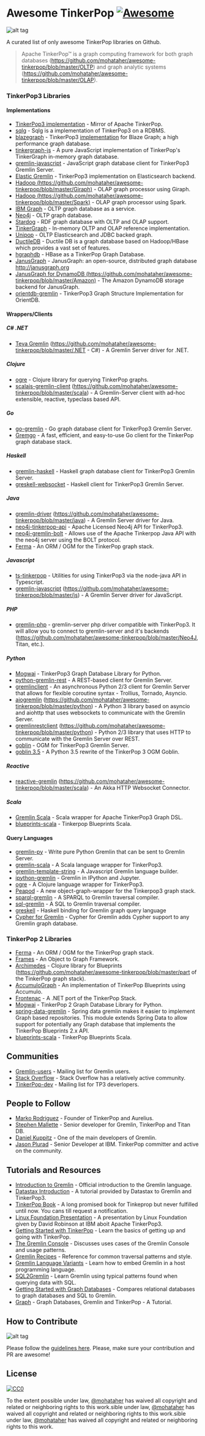 # Awesome TinkerPop [![Awesome](https://cdn.rawgit.com/sindresorhus/awesome/d7305f38d29fed78fa85652e3a63e154dd8e8829/media/badge.svg)](https://github.com/sindresorhus/awesome)

![alt tag](https://raw.githubusercontent.com/mohataher/awesome-tinkerpop/master/tinkerpop-splash.png)


A curated list of only awesome TinkerPop libraries on Github.

>Apache TinkerPop™ is a graph computing framework for both graph databases (https://github.com/mohataher/awesome-tinkerpop/blob/master/OLTP) and graph analytic systems (https://github.com/mohataher/awesome-tinkerpop/blob/master/OLAP).


### <A NAME="tinkerpop3"></A>TinkerPop3 Libraries
#### <A NAME="tinkerpop3-implementations"></A>Implementations
* [TinkerPop3 implementation](https://github.com/apache/tinkerpop) - Mirror of Apache TinkerPop.
* [sqlg](https://github.com/pietermartin/sqlg) - Sqlg is a implementation of TinkerPop3 on a RDBMS.
* [blazegraph](https://github.com/blazegraph/database) - TinkerPop3 [implementation](https://github.com/blazegraph/tinkerpop3) for Blaze Graph; a high performance graph database.
* [tinkergraph-js](https://github.com/jbmusso/tinkergraph-js) - A pure JavaScript implementation of TinkerPop's TinkerGraph in-memory graph database.
* [gremlin-javascript](https://github.com/jbmusso/gremlin-javascript) - JavaScript graph database client for TinkerPop3 Gremlin Server.
* [Elastic Gremlin](https://github.com/rmagen/elastic-gremlin) - TinkerPop3 implementation on Elasticsearch backend.
* [Hadoop (https://github.com/mohataher/awesome-tinkerpop/blob/master/Giraph)](https://github.com/mohataher/awesome-tinkerpop/blob/master/http://tinkerpop.apache.org/docs/current/reference/#giraphgraphcomputer) - OLAP graph processor using Giraph.
* [Hadoop (https://github.com/mohataher/awesome-tinkerpop/blob/master/Spark)](https://github.com/mohataher/awesome-tinkerpop/blob/master/http://tinkerpop.apache.org/docs/current/reference/#sparkgraphcomputer) - OLAP graph processor using Spark.
* [IBM Graph](https://console.ng.bluemix.net/catalog/services/ibm-graph/) - OLTP graph database as a service.
* [Neo4j](http://tinkerpop.apache.org/docs/currentg/#neo4j-gremlin) - OLTP graph database.
* [Stardog](http://stardog.com/) - RDF graph database with OLTP and OLAP support.
* [TinkerGraph](http://tinkerpop.apache.org/docs/current/reference/#tinkergraph-gremlin) - In-memory OLTP and OLAP reference implementation.
* [Unipop](https://github.com/rmagen/unipop) - OLTP Elasticsearch and JDBC backed graph.
* [DuctileDB](https://github.com/PureSolTechnologies/DuctileDB) - Ductile DB is a graph database based on Hadoop/HBase which provides a vast set of features.
* [hgraphdb](https://github.com/rayokota/hgraphdb) - HBase as a TinkerPop Graph Database.
* [JanusGraph](https://github.com/JanusGraph/janusgraph) - JanusGraph: an open-source, distributed graph database http://janusgraph.org 
* [JanusGraph for DynamoDB (https://github.com/mohataher/awesome-tinkerpop/blob/master/Amazon)](https://github.com/mohataher/awesome-tinkerpop/blob/master/https://github.com/awslabs/dynamodb-janusgraph-storage-backend) - The Amazon DynamoDB storage backend for JanusGraph.
* [orientdb-gremlin](https://github.com/orientechnologies/orientdb-gremlin) - TinkerPop3 Graph Structure Implementation for OrientDB.


#### <A NAME="wrappers"></A>Wrappers/Clients
##### C# .NET
*   [Teva Gremlin](https://github.com/mohataher/awesome-tinkerpop/blob/master/https://www.nuget.org/packages/Teva.Common.Data.Gremlin/) (https://github.com/mohataher/awesome-tinkerpop/blob/master/.NET - C#) - A Gremlin Server driver for .NET.

##### Clojure
* [ogre](https://github.com/clojurewerkz/ogre) - Clojure library for querying TinkerPop graphs.
* [scalajs-gremlin-client](https://github.com/mohataher/awesome-tinkerpop/blob/master/https://github.com/viagraphs/scalajs-gremlin-client) (https://github.com/mohataher/awesome-tinkerpop/blob/master/scala) - A Gremlin-Server client with ad-hoc extensible, reactive, typeclass based API.

##### Go
* [go-gremlin](https://github.com/go-gremlin/gremlin) - Go graph database client for TinkerPop3 Gremlin Server.
* [Gremgo](https://github.com/qasaur/gremgo) - A fast, efficient, and easy-to-use Go client for the TinkerPop graph database stack.

##### Haskell
* [gremlin-haskell](https://github.com/nakaji-dayo/gremlin-haskell) - Haskell graph database client for TinkerPop3 Gremlin Server.
* [greskell-websocket](https://github.com/debug-ito/greskell) - Haskell client for TinkerPop3 Gremlin Server.

##### Java
* [gremlin-driver](https://github.com/mohataher/awesome-tinkerpop/blob/master/http://tinkerpop.apache.org/docs/current/reference/#connecting-via-java) (https://github.com/mohataher/awesome-tinkerpop/blob/master/java) - A Gremlin Server driver for Java.
* [neo4j-tinkerpop-api](https://github.com/neo4j-contrib/neo4j-tinkerpop-api) - Apache Licensed Neo4j API for TinkerPop3.
* [neo4j-gremlin-bolt](https://github.com/SteelBridgeLabs/neo4j-gremlin-bolt) - Allows use of the Apache Tinkerpop Java API with the neo4j server using the BOLT protocol.
* [Ferma](https://github.com/Syncleus/Ferma) - An ORM / OGM for the TinkerPop graph stack.

##### Javascript
* [ts-tinkerpop](https://github.com/RedSeal-co/ts-tinkerpop) - Utilities for using TinkerPop3 via the node-java API in Typescript.
* [gremlin-javascript](https://github.com/mohataher/awesome-tinkerpop/blob/master/https://github.com/jbmusso/gremlin-javascript) (https://github.com/mohataher/awesome-tinkerpop/blob/master/js) - A Gremlin Server driver for JavaScript.

##### PHP
* [gremlin-php](https://github.com/mohataher/awesome-tinkerpop/blob/master/https://github.com/PommeVerte/gremlin-php) - gremlin-server php driver compatible with TinkerPop3. It will allow you to connect to gremlin-server and it's backends (https://github.com/mohataher/awesome-tinkerpop/blob/master/Neo4J, Titan, etc.).

##### Python
* [Mogwai](https://github.com/platinummonkey/mogwai) - TinkerPop3 Graph Database Library for Python.
* [python-gremlin-rest](https://github.com/windj007/python-gremlin-rest) - A REST-based client for Gremlin Server.
* [gremlinclient](https://github.com/davebshow/gremlinclient) - An asynchronous Python 2/3 client for Gremlin Server that allows for flexible coroutine syntax - Trollius, Tornado, Asyncio.
* [aiogremlin](https://github.com/mohataher/awesome-tinkerpop/blob/master/https://github.com/davebshow/aiogremlin) (https://github.com/mohataher/awesome-tinkerpop/blob/master/python) - A Python 3 library based on asyncio and aiohttp that uses websockets to communicate with the Gremlin Server.
* [gremlinrestclient](https://github.com/mohataher/awesome-tinkerpop/blob/master/http://gremlinrestclient.readthedocs.org/en/latest/) (https://github.com/mohataher/awesome-tinkerpop/blob/master/python) - Python 2/3 library that uses HTTP to communicate with the Gremlin Server over REST.
* [goblin](https://github.com/ZEROFAIL/goblin) - OGM for TinkerPop3 Gremlin Server.
* [goblin 3.5](https://github.com/davebshow/goblin) - A Python 3.5 rewrite of the TinkerPop 3 OGM Goblin.

##### Reactive
* [reactive-gremlin](https://github.com/mohataher/awesome-tinkerpop/blob/master/https://github.com/coreyauger/reactive-gremlin) (https://github.com/mohataher/awesome-tinkerpop/blob/master/scala) - An Akka HTTP Websocket Connector.

##### Scala
* [Gremlin Scala](https://github.com/mpollmeier/gremlin-scala) - Scala wrapper for Apache TinkerPop3 Graph DSL.
* [blueprints-scala](https://github.com/anvie/blueprints-scala) - Tinkerpop Blueprints Scala.

#### <A NAME="qlang"></A>Query Languages
* [gremlin-py](https://github.com/emehrkay/gremlinpy) - Write pure Python Gremlin that can be sent to Gremlin Server.
* [gremlin-scala](https://github.com/mpollmeier/gremlin-scala) - A Scala language wrapper for TinkerPop3.
* [gremlin-template-string](https://github.com/jbmusso/gremlin-template-string) - A Javascript Gremlin language builder.
* [ipython-gremlin](https://github.com/davebshow/ipython-gremlin) - Gremlin in IPython and Jupyter.
* [ogre](http://ogre.clojurewerkz.org/) - A Clojure language wrapper for TinkerPop3.
* [Peapod](https://github.com/bayofmany/peapod) - A new object-graph-wrapper for the Tinkerpop3 graph stack.
* [sparql-gremlin](https://github.com/dkuppitz/sparql-gremlin) - A SPARQL to Gremlin traversal compiler.
* [sql-gremlin](https://github.com/twilmes/sql-gremlin) - A SQL to Gremlin traversal compiler.
* [greskell](https://github.com/debug-ito/greskell) - Haskell binding for Gremlin graph query language
* [Cypher for Gremlin](https://github.com/opencypher/cypher-for-gremlin) -  Cypher for Gremlin adds Cypher support to any Gremlin graph database.

### <A NAME="tinkerpop2"></A>TinkerPop 2 Libraries
* [Ferma](https://github.com/Syncleus/Ferma) - An ORM / OGM for the TinkerPop graph stack.
* [Frames](https://github.com/tinkerpop/frames) - An Object to Graph Framework.
* [Archimedes](https://github.com/mohataher/awesome-tinkerpop/blob/master/https://github.com/clojurewerkz/archimedes) - Clojure library for Blueprints (https://github.com/mohataher/awesome-tinkerpop/blob/master/part of the TinkerPop graph stack).
* [AccumuloGraph](https://github.com/JHUAPL/AccumuloGraph) - An implementation of TinkerPop Blueprints using Accumulo.
* [Frontenac](https://github.com/Loupi/Frontenac) - A .NET port of the TinkerPop Stack.
* [Mogwai](https://github.com/platinummonkey/mogwai) - TinkerPop 2 Graph Database Library for Python.
* [spring-data-gremlin](https://github.com/gjrwebber/spring-data-gremlin) - Spring data gremlin makes it easier to implement Graph based repositories. This module extends Spring Data to allow support for potentially any Graph database that implements the TinkerPop Blueprints 2.x API.
* [blueprints-scala](https://github.com/anvie/blueprints-scala) - TinkerPop Blueprints Scala.

## <A NAME="communites"></A>Communities
* [Gremlin-users](https://groups.google.com/forum/#!forum/gremlin-users) - Mailing list for Gremlin users.
* [Stack Overflow](http://stackoverflow.com/questions/tagged/tinkerpop3) - Stack Overflow has a relatively active community.
* [TinkerPop-dev](http://mail-archives.apache.org/mod_mbox/incubator-tinkerpop-dev/) - Mailing list for TP3 deverlopers.

## <A NAME="people-to-follow"></A>People to Follow 
* [Marko Rodriguez](https://markorodriguez.com/) - Founder of TinkerPop and Aurelius.
* [Stephen Mallette](https://twitter.com/spmallette?lang=en-gb) - Senior developer for Gremlin, TinkerPop and Titan DB.
* [Daniel Kuppitz](https://about.me/daniel.kuppitz) - One of the main developers of Gremlin.
* [Jason Plurad](https://github.com/pluradj) - Senior Developer at IBM. TinkerPop committer and active on the community.

## <A NAME="tutorials-and-resources"></A>Tutorials and Resources
* [Introduction to Gremlin](http://tinkerpop.apache.org/gremlin.html) - Official introduction to the Gremlin language.
* [Datastax Introduction](https://academy.datastax.com/resources/getting-started-tinkerpop-and-gremlin) - A tutorial provided by Datastax to Gremlin and TinkerPop3.
* [TinkerPop Book](http://www.tinkerpopbook.com/) - A long promised book for Tinkeprop but never fulfilled until now. You cans till request a notification.
* [Linux Foundation Presentation](http://events.linuxfoundation.org/sites/events/files/slides/ApacheCon2015TinkerPop3.pdf) - A presentation by Linux Foundation given by David Robinson at IBM aboit Apache TinkerPop3.
* [Getting Started with TinkerPop](http://tinkerpop.apache.org/docs/current/tutorials/getting-started/) - Learn the basics of getting up and going with TinkerPop.
* [The Gremlin Console](http://tinkerpop.apache.org/docs/current/tutorials/the-gremlin-console/) - Discusses uses cases of the Gremlin Console and usage patterns.
* [Gremlin Recipes](http://tinkerpop.apache.org/docs/3.2.1-SNAPSHOT/recipes/) - Reference for common traversal patterns and style.
* [Gremlin Language Variants](http://tinkerpop.apache.org/docs/3.2.1-SNAPSHOT/tutorials/gremlin-language-variants/) - Learn how to embed Gremlin in a host programming language.
* [SQL2Gremlin](http://sql2gremlin.com/) - Learn Gremlin using typical patterns found when querying data with SQL.
* [Getting Started with Graph Databases](https://academy.datastax.com/demos/getting-started-graph-databases) - Compares relational databases to graph databases and SQL to Gremlin.
* [Graph](https://github.com/krlawrence/graph) - Graph Databases, Gremlin and TinkerPop - A Tutorial.


## <A NAME="contributing"></A>How to Contribute
![alt tag](https://github.com/mohataher/awesome-tinkerpop/blob/master/awesome-tinkerpop.jpg)

Please follow the [guidelines here](https://github.com/mohataher/awesome-tinkerpop/blob/master/contributing.md). Please, make sure your contribution and PR are awesome!

## <A NAME="license"></A>License
[![CC0](https://licensebuttons.net/p/zero/1.0/88x31.png)](http://creativecommons.org/publicdomain/zero/1.0/)

To the extent possible under law, [@mohataher](https://github.com/mohataher) has waived all copyright and related or neighboring rights to this work.sible under law, [@mohataher](https://github.com/mohataher) has waived all copyright and related or neighboring rights to this work.sible under law, [@mohataher](https://github.com/mohataher) has waived all copyright and related or neighboring rights to this work.